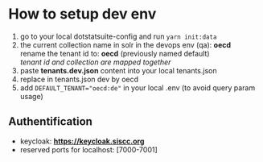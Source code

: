 # How to setup dev env
1. go to your local dotstatsuite-config and run `yarn init:data`
2. the current collection name in solr in the devops env (qa): **oecd**  
   rename the tenant id to: **oecd** (previously named default)  
   *tenant id and collection are mapped together*
3. paste **tenants.dev.json** content into your local tenants.json
4. replace in tenants.json dev by oecd
5. add `DEFAULT_TENANT="oecd:de"` in your local .env (to avoid query param usage)

## Authentification
- keycloak: **https://keycloak.siscc.org**
- reserved ports for localhost: [7000-7001]
